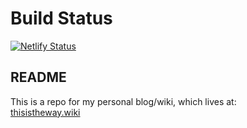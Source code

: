 # Build Status

[![Netlify Status](https://api.netlify.com/api/v1/badges/95bb2f77-adda-4de4-bac8-355891af6b9b/deploy-status)](https://app.netlify.com/sites/gracious-snyder-394798/deploys)

## README

This is a repo for my personal blog/wiki, which lives at:\
[thisistheway.wiki](https://thisistheway.wiki)

